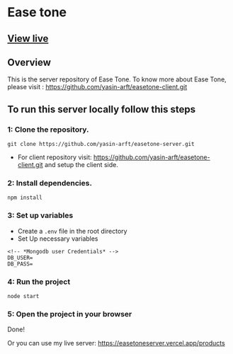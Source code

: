 # Ease tone

[View live](https://ease-tone.web.app)
-
## Overview
This is the server repository of Ease Tone. To know more about Ease Tone, please visit : https://github.com/yasin-arft/easetone-client.git

## To run this server locally follow this steps

### 1: Clone the repository.
```
git clone https://github.com/yasin-arft/easetone-server.git
```
- For client repository visit: https://github.com/yasin-arft/easetone-client.git and setup the client side.

### 2: Install dependencies.
```
npm install
```
### 3: Set up variables
- Create a `.env` file in the root directory
- Set Up necessary variables

```
<!-- *Mongodb user Credentials* -->
DB_USER=
DB_PASS=
```

### 4: Run the project
```
node start
```

### 5: Open the project in your browser

Done!

Or you can use my live server: https://easetoneserver.vercel.app/products